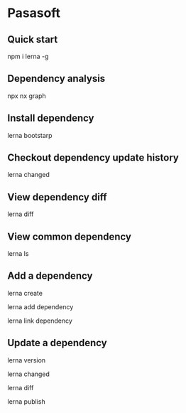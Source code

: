 # Pasasoft

## Quick start

npm i lerna -g

## Dependency analysis

npx nx graph

## Install dependency

lerna bootstarp

## Checkout dependency update history

lerna changed

## View dependency diff

lerna diff

## View common dependency

lerna ls

## Add a dependency

lerna create <package>

lerna add dependency

lerna link dependency

## Update a dependency

lerna version 

lerna changed

lerna diff

lerna publish